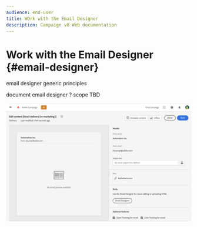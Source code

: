 ```yaml
---
audience: end-user
title: WOrk with the Email Designer
description: Campaign v8 Web documentation
---
```

# Work with the Email Designer {#email-designer}

email designer generic principles

document email designer ? scope TBD 

![](assets/content-dashboard.png)

<!--
Acrite same as AJO but little diff:
no offers (offer component specific to AJO) -> need to use perso
perso is not acrite. icons are not the same as AJO: recipient, offers (define offer with code), content blocks (not in AJO). 
rest of design similar to AJO
dynamic content not in alpha
-->
